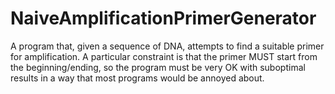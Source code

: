 # NaiveAmplificationPrimerGenerator
A program that, given a sequence of DNA, attempts to find a suitable primer for amplification. A particular constraint is that the primer MUST start from the beginning/ending, so the program must be very OK with suboptimal results in a way that most programs would be annoyed about. 
